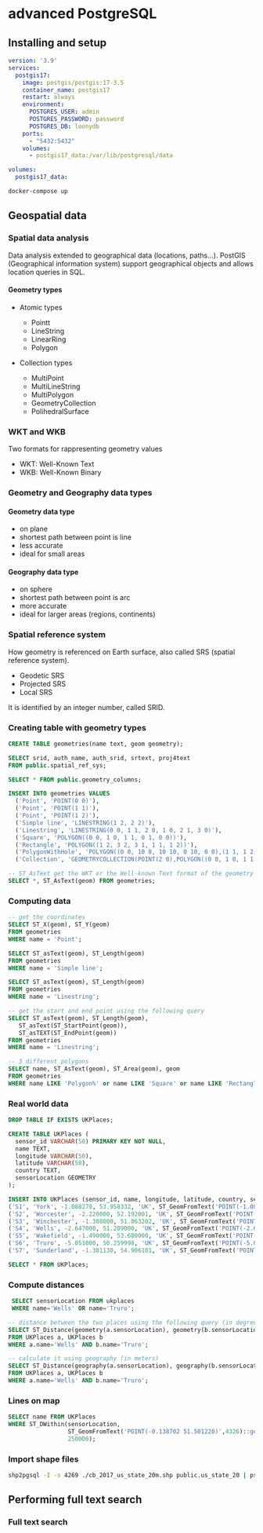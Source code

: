 # advanced PostgreSQL

## Installing and setup

```yaml
version: '3.9'
services:
  postgis17:
    image: postgis/postgis:17-3.5
    container_name: postgis17
    restart: always
    environment:
      POSTGRES_USER: admin
      POSTGRES_PASSWORD: password
      POSTGRES_DB: loonydb
    ports:
      - "5432:5432"
    volumes:
      - postgis17_data:/var/lib/postgresql/data

volumes:
  postgis17_data:
```

```sh
docker-compose up
```

## Geospatial data

### Spatial data analysis

Data analysis extended to geographical data (locations, paths...).
PostGIS (Geographical information system) support geographical objects and allows location queries in SQL.

#### Geometry types

- Atomic types
  - Pointt
  - LineString
  - LinearRing
  - Polygon

- Collection types
  - MultiPoint
  - MultiLineString
  - MultiPolygon
  - GeometryCollection
  - PolihedralSurface
  
### WKT and WKB

Two formats for rappresenting geometry values

- WKT: Well-Known Text
- WKB: Well-Known Binary

### Geometry and Geography data types

#### Geometry data type

- on plane
- shortest path between point is line 
- less accurate
- ideal for small areas

#### Geography data type

- on sphere
- shortest path between point is arc 
- more accurate
- ideal for larger areas (regions, continents)

### Spatial reference system

How geometry is referenced on Earth surface, also called SRS (spatial reference system).

- Geodetic SRS
- Projected SRS
- Local SRS

It is identified by an integer number, called SRID.

### Creating table with geometry types

```sql
CREATE TABLE geometries(name text, geom geometry);

SELECT srid, auth_name, auth_srid, srtext, proj4text
FROM public.spatial_ref_sys;

SELECT * FROM public.geometry_columns;

INSERT INTO geometries VALUES
  ('Point', 'POINT(0 0)'),
  ('Point', 'POINT(1 1)'),
  ('Point', 'POINT(1 2)'),
  ('Simple line', 'LINESTRING(1 2, 2 2)'),
  ('Linestring', 'LINESTRING(0 0, 1 1, 2 0, 1 0, 2 1, 3 0)'),
  ('Square', 'POLYGON((0 0, 1 0, 1 1, 0 1, 0 0))'),
  ('Rectangle', 'POLYGON((1 2, 3 2, 3 1, 1 1, 1 2))'),
  ('PolygonWithHole', 'POLYGON((0 0, 10 0, 10 10, 0 10, 0 0),(1 1, 1 2, 2 2, 2 1, 1 1))'),
  ('Collection', 'GEOMETRYCOLLECTION(POINT(2 0),POLYGON((0 0, 1 0, 1 1, 0 1, 0 0)))');

-- ST_AsText get the WKT or the Well-known Text format of the geometry data
SELECT *, ST_AsText(geom) FROM geometries;
```

### Computing data

```sql
-- get the coordinates
SELECT ST_X(geom), ST_Y(geom)
FROM geometries
WHERE name = 'Point';

SELECT ST_asText(geom), ST_Length(geom)
FROM geometries
WHERE name = 'Simple line';

SELECT ST_asText(geom), ST_Length(geom)
FROM geometries
WHERE name = 'Linestring';

-- get the start and end point using the following query
SELECT ST_asText(geom), ST_Length(geom), 
   ST_asText(ST_StartPoint(geom)), 
   ST_asTEXT(ST_EndPoint(geom))
FROM geometries
WHERE name = 'Linestring';

-- 3 different polygons
SELECT name, ST_AsText(geom), ST_Area(geom), geom
FROM geometries
WHERE name LIKE 'Polygon%' or name LIKE 'Square' or name LIKE 'Rectangle';
```

### Real world data

```sql
DROP TABLE IF EXISTS UKPlaces;

CREATE TABLE UKPlaces (
  sensor_id VARCHAR(50) PRIMARY KEY NOT NULL,
  name TEXT,
  longitude VARCHAR(50),
  latitude VARCHAR(50),
  country TEXT,
  sensorLocation GEOMETRY
);

INSERT INTO UKPlaces (sensor_id, name, longitude, latitude, country, sensorLocation) VALUES 
('S1', 'York', -1.080278, 53.958332, 'UK', ST_GeomFromText('POINT(-1.080278 53.958332)',4326)),
('S2', 'Worcester', -2.220000, 52.192001, 'UK', ST_GeomFromText('POINT(-2.220000 52.192001)',4326)),
('S3', 'Winchester', -1.308000, 51.063202, 'UK', ST_GeomFromText('POINT(-0.138702 51.063202)',4326)),
('S4', 'Wells', -2.647000, 51.209000, 'UK', ST_GeomFromText('POINT(-2.647000 51.209000)',4326)),
('S5', 'Wakefield', -1.490000, 53.680000, 'UK', ST_GeomFromText('POINT(-1.490000 53.680000)',4326)),
('S6', 'Truro', -5.051000, 50.259998, 'UK', ST_GeomFromText('POINT(-5.051000 50.259998)',4326)),
('S7', 'Sunderland', -1.381130, 54.906101, 'UK', ST_GeomFromText('POINT(-1.381130 54.906101)',4326));

SELECT * FROM UKPlaces;
```

### Compute distances

```sql
 SELECT sensorLocation FROM ukplaces 
 WHERE name='Wells' OR name='Truro';

-- distance between the two places using the following query (in degrees)
SELECT ST_Distance(geometry(a.sensorLocation), geometry(b.sensorLocation))
FROM UKPlaces a, UKPlaces b
WHERE a.name='Wells' AND b.name='Truro';

-- calculate it using geography (in meters)
SELECT ST_Distance(geography(a.sensorLocation), geography(b.sensorLocation))
FROM UKPlaces a, UKPlaces b
WHERE a.name='Wells' AND b.name='Truro';
```

### Lines on map

```sql
SELECT name FROM UKPlaces 
WHERE ST_DWithin(sensorLocation, 
                 ST_GeomFromText('POINT(-0.138702 51.501220)',4326)::geography, 
                 250000);
```

### Import shape files

```sh
shp2pgsql -I -s 4269 ./cb_2017_us_state_20m.shp public.us_state_20 | psql -d loonydb -p 5432
```

## Performing full text search

### Full text search

